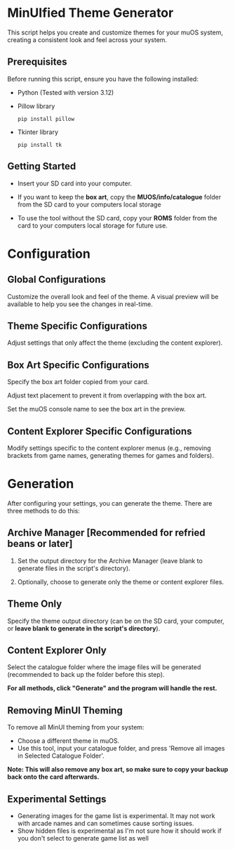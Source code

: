 # MinUIfied Theme Generator

  

This script helps you create and customize themes for your muOS system, creating a consistent look and feel across your system.

## Prerequisites

Before running this script, ensure you have the following installed:

 

 - Python (Tested with version 3.12)
 - Pillow library
   
       pip install pillow
 - Tkinter library
   
       pip install tk

  

## Getting Started

 - Insert your SD card into your computer.
 - If you want to keep the **box art**, copy the **MUOS/info/catalogue** folder from the SD card to your computers local storage
   
 - To use the tool without the SD card, copy your **ROMS** folder from the card to your computers local storage for future use.

# Configuration

## Global Configurations
Customize the overall look and feel of the theme. A visual preview will be available to help you see the changes in real-time.

## Theme Specific Configurations
Adjust settings that only affect the theme (excluding the content explorer).

## Box Art Specific Configurations
Specify the box art folder copied from your card.

Adjust text placement to prevent it from overlapping with the box art.

Set the muOS console name to see the box art in the preview.

## Content Explorer Specific Configurations
Modify settings specific to the content explorer menus (e.g., removing brackets from game names, generating themes for games and folders).

  

# Generation
After configuring your settings, you can generate the theme. There are three methods to do this:

## Archive Manager [Recommended for refried beans or later]

 1. Set the output directory for the Archive Manager (leave blank to generate files in the script's directory).
    
 2. Optionally, choose to generate only the theme or content explorer files.

  

## Theme Only

Specify the theme output directory (can be on the SD card, your computer, or **leave blank to generate in the script's directory**).

  

## Content Explorer Only

Select the catalogue folder where the image files will be generated (recommended to back up the folder before this step).

  

**For all methods, click "Generate" and the program will handle the rest.**

## Removing MinUI Theming

  

To remove all MinUI theming from your system:

 - Choose a different theme in muOS.
 - Use this tool, input your catalogue folder, and press 'Remove all images in Selected Catalogue Folder'.

**Note: This will also remove any box art, so make sure to copy your backup back onto the card afterwards.**

  

## Experimental Settings

  

 - Generating images for the game list is experimental. It may not work with arcade names and can sometimes cause sorting issues.
 - Show hidden files is experimental as I'm not sure how it should work if you don't select to generate game list as well


